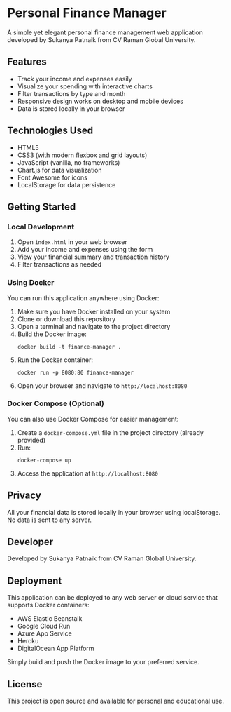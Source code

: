# Personal Finance Manager

A simple yet elegant personal finance management web application developed by Sukanya Patnaik from CV Raman Global University.

## Features

- Track your income and expenses easily
- Visualize your spending with interactive charts
- Filter transactions by type and month
- Responsive design works on desktop and mobile devices
- Data is stored locally in your browser

## Technologies Used

- HTML5
- CSS3 (with modern flexbox and grid layouts)
- JavaScript (vanilla, no frameworks)
- Chart.js for data visualization
- Font Awesome for icons
- LocalStorage for data persistence

## Getting Started

### Local Development

1. Open `index.html` in your web browser
2. Add your income and expenses using the form
3. View your financial summary and transaction history
4. Filter transactions as needed

### Using Docker

You can run this application anywhere using Docker:

1. Make sure you have Docker installed on your system
2. Clone or download this repository
3. Open a terminal and navigate to the project directory
4. Build the Docker image:
   ```
   docker build -t finance-manager .
   ```
5. Run the Docker container:
   ```
   docker run -p 8080:80 finance-manager
   ```
6. Open your browser and navigate to `http://localhost:8080`

### Docker Compose (Optional)

You can also use Docker Compose for easier management:

1. Create a `docker-compose.yml` file in the project directory (already provided)
2. Run:
   ```
   docker-compose up
   ```
3. Access the application at `http://localhost:8080`

## Privacy

All your financial data is stored locally in your browser using localStorage. No data is sent to any server.

## Developer

Developed by Sukanya Patnaik from CV Raman Global University.

## Deployment

This application can be deployed to any web server or cloud service that supports Docker containers:

- AWS Elastic Beanstalk
- Google Cloud Run
- Azure App Service
- Heroku
- DigitalOcean App Platform

Simply build and push the Docker image to your preferred service.

## License

This project is open source and available for personal and educational use.
